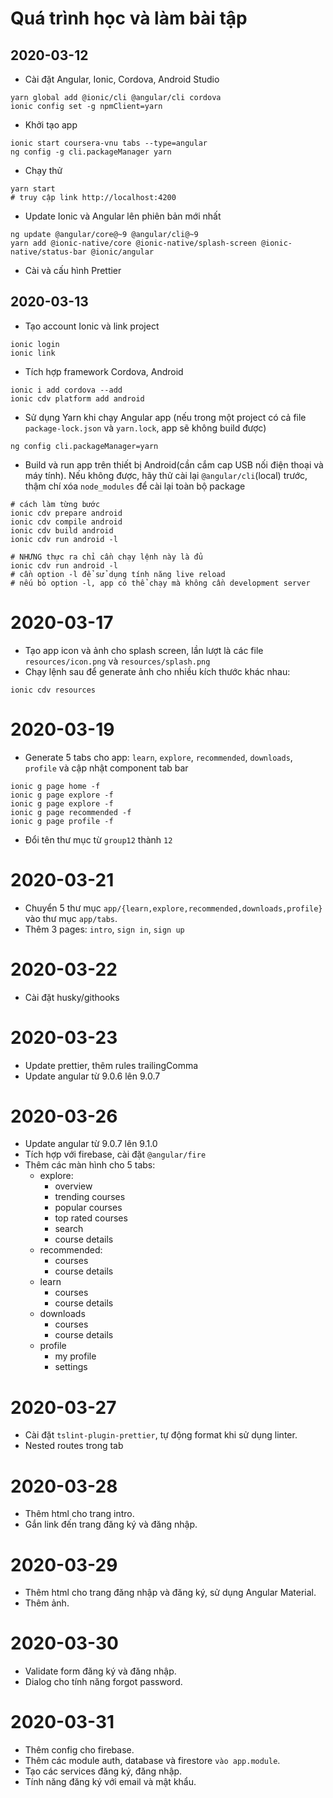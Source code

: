 # Quá trình học và làm bài tập

## 2020-03-12

- Cài đặt Angular, Ionic, Cordova, Android Studio

```shell
yarn global add @ionic/cli @angular/cli cordova
ionic config set -g npmClient=yarn
```

- Khởi tạo app

```shell
ionic start coursera-vnu tabs --type=angular
ng config -g cli.packageManager yarn
```

- Chạy thử

```shell
yarn start
# truy cập link http://localhost:4200
```

- Update Ionic và Angular lên phiên bản mới nhất

```shell
ng update @angular/core@~9 @angular/cli@~9
yarn add @ionic-native/core @ionic-native/splash-screen @ionic-native/status-bar @ionic/angular
```

- Cài và cấu hình Prettier

## 2020-03-13

- Tạo account Ionic và link project

```shell
ionic login
ionic link
```

- Tích hợp framework Cordova, Android

```shell
ionic i add cordova --add
ionic cdv platform add android
```

- Sử dụng Yarn khi chạy Angular app (nếu trong một project có cả file `package-lock.json` và `yarn.lock`, app sẽ không build được)

```shell
ng config cli.packageManager=yarn
```

- Build và run app trên thiết bị Android(cần cắm cap USB nối điện thoại và máy tính). Nếu không được, hãy thử cài lại `@angular/cli`(local) trước, thậm chí xóa `node_modules` để cài lại toàn bộ package

```shell
# cách làm từng bước
ionic cdv prepare android
ionic cdv compile android
ionic cdv build android
ionic cdv run android -l

# NHƯNG thực ra chỉ cần chạy lệnh này là đủ
ionic cdv run android -l
# cần option -l để sử dụng tính năng live reload
# nếu bỏ option -l, app có thể chạy mà không cần development server
```

# 2020-03-17

- Tạo app icon và ảnh cho splash screen, lần lượt là các file `resources/icon.png` và `resources/splash.png`
- Chạy lệnh sau để generate ảnh cho nhiều kích thước khác nhau:

```shell
ionic cdv resources
```

# 2020-03-19

- Generate 5 tabs cho app: `learn`, `explore`, `recommended`, `downloads`, `profile` và cập nhật component tab bar

```shell
ionic g page home -f
ionic g page explore -f
ionic g page explore -f
ionic g page recommended -f
ionic g page profile -f
```

- Đổi tên thư mục từ `group12` thành `12`

# 2020-03-21

- Chuyển 5 thư mục `app/{learn,explore,recommended,downloads,profile}` vào thư mục `app/tabs`.
- Thêm 3 pages: `intro`, `sign in`, `sign up`

# 2020-03-22

- Cài đặt husky/githooks

# 2020-03-23

- Update prettier, thêm rules trailingComma
- Update angular từ 9.0.6 lên 9.0.7

# 2020-03-26

- Update angular từ 9.0.7 lên 9.1.0
- Tích hợp với firebase, cài đặt `@angular/fire`
- Thêm các màn hình cho 5 tabs:
  - explore:
    - overview
    - trending courses
    - popular courses
    - top rated courses
    - search
    - course details
  - recommended:
    - courses
    - course details
  - learn
    - courses
    - course details
  - downloads
    - courses
    - course details
  - profile
    - my profile
    - settings

# 2020-03-27

- Cài đặt `tslint-plugin-prettier`, tự động format khi sử dụng linter.
- Nested routes trong tab

# 2020-03-28

- Thêm html cho trang intro.
- Gắn link đến trang đăng ký và đăng nhập.

# 2020-03-29

- Thêm html cho trang đăng nhập và đăng ký, sử dụng Angular Material.
- Thêm ảnh.

# 2020-03-30

- Validate form đăng ký và đăng nhập.
- Dialog cho tính năng forgot password.

# 2020-03-31

- Thêm config cho firebase.
- Thêm các module auth, database và firestore `vào app.module`.
- Tạo các services đăng ký, đăng nhập.
- Tính năng đăng ký với email và mật khẩu.
